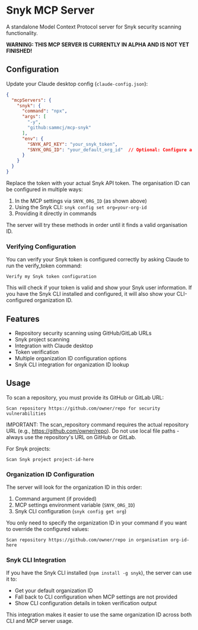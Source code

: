 # Snyk MCP Server

A standalone Model Context Protocol server for Snyk security scanning functionality.

**WARNING: THIS MCP SERVER IS CURRENTLY IN ALPHA AND IS NOT YET FINISHED!**

## Configuration

Update your Claude desktop config (`claude-config.json`):

```json
{
  "mcpServers": {
    "snyk": {
      "command": "npx",
      "args": [
        "-y",
        "github:sammcj/mcp-snyk"
      ],
      "env": {
        "SNYK_API_KEY": "your_snyk_token",
        "SNYK_ORG_ID": "your_default_org_id"  // Optional: Configure a default organisation ID
      }
    }
  }
}
```

Replace the token with your actual Snyk API token. The organisation ID can be configured in multiple ways:

1. In the MCP settings via `SNYK_ORG_ID` (as shown above)
2. Using the Snyk CLI: `snyk config set org=your-org-id`
3. Providing it directly in commands

The server will try these methods in order until it finds a valid organisation ID.

### Verifying Configuration

You can verify your Snyk token is configured correctly by asking Claude to run the verify_token command:

```
Verify my Snyk token configuration
```

This will check if your token is valid and show your Snyk user information. If you have the Snyk CLI installed and configured, it will also show your CLI-configured organization ID.

## Features

- Repository security scanning using GitHub/GitLab URLs
- Snyk project scanning
- Integration with Claude desktop
- Token verification
- Multiple organization ID configuration options
- Snyk CLI integration for organization ID lookup

## Usage

To scan a repository, you must provide its GitHub or GitLab URL:

```
Scan repository https://github.com/owner/repo for security vulnerabilities
```

IMPORTANT: The scan_repository command requires the actual repository URL (e.g., https://github.com/owner/repo). Do not use local file paths - always use the repository's URL on GitHub or GitLab.

For Snyk projects:

```
Scan Snyk project project-id-here
```

### Organization ID Configuration

The server will look for the organization ID in this order:

1. Command argument (if provided)
2. MCP settings environment variable (`SNYK_ORG_ID`)
3. Snyk CLI configuration (`snyk config get org`)

You only need to specify the organization ID in your command if you want to override the configured values:

```
Scan repository https://github.com/owner/repo in organisation org-id-here
```

### Snyk CLI Integration

If you have the Snyk CLI installed (`npm install -g snyk`), the server can use it to:
- Get your default organization ID
- Fall back to CLI configuration when MCP settings are not provided
- Show CLI configuration details in token verification output

This integration makes it easier to use the same organization ID across both CLI and MCP server usage.

